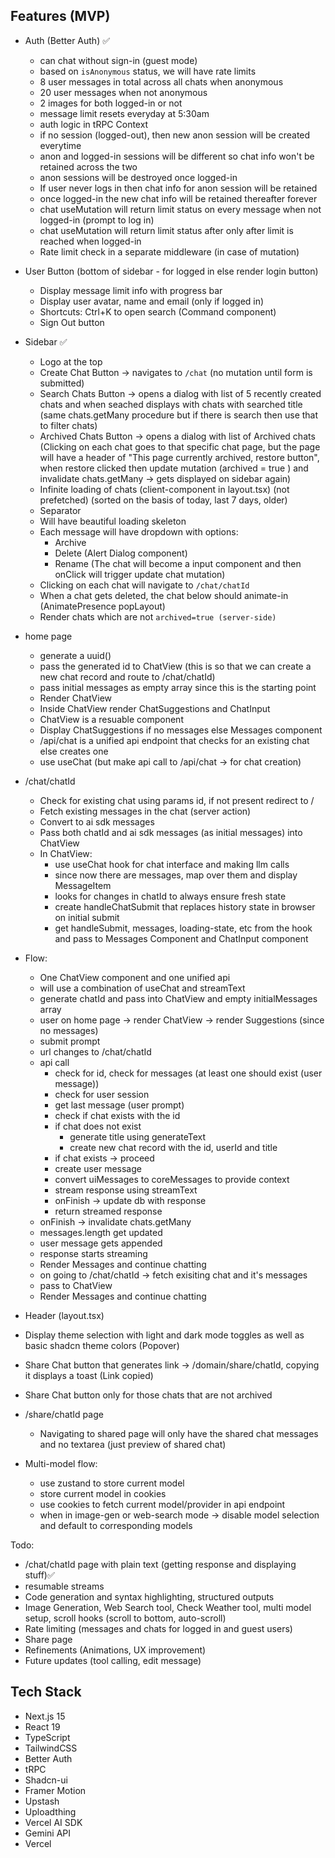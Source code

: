 ## Features (MVP)

- Auth (Better Auth) ✅

  - can chat without sign-in (guest mode)
  - based on `isAnonymous` status, we will have rate limits
  - 8 user messages in total across all chats when anonymous
  - 20 user messages when not anonymous
  - 2 images for both logged-in or not
  - message limit resets everyday at 5:30am
  - auth logic in tRPC Context
  - if no session (logged-out), then new anon session will be created everytime
  - anon and logged-in sessions will be different so chat info won't be retained across the two
  - anon sessions will be destroyed once logged-in
  - If user never logs in then chat info for anon session will be retained
  - once logged-in the new chat info will be retained thereafter forever
  - chat useMutation will return limit status on every message when not logged-in (prompt to log in)
  - chat useMutation will return limit status after only after limit is reached when logged-in
  - Rate limit check in a separate middleware (in case of mutation)

- User Button (bottom of sidebar - for logged in else render login button)

  - Display message limit info with progress bar
  - Display user avatar, name and email (only if logged in)
  - Shortcuts: Ctrl+K to open search (Command component)
  - Sign Out button

- Sidebar ✅

  - Logo at the top
  - Create Chat Button -> navigates to `/chat` (no mutation until form is submitted)
  - Search Chats Button -> opens a dialog with list of 5 recently created chats and when seached displays with chats with searched title
    (same chats.getMany procedure but if there is search then use that to filter chats)
  - Archived Chats Button -> opens a dialog with list of Archived chats (Clicking on each chat goes to that specific chat page, but the page will have a header of "This page currently archived, restore button", when restore clicked then update mutation (archived = true ) and invalidate chats.getMany -> gets displayed on sidebar again)
  - Infinite loading of chats (client-component in layout.tsx) (not prefetched) (sorted on the basis of today, last 7 days, older)
  - Separator
  - Will have beautiful loading skeleton
  - Each message will have dropdown with options:
    - Archive
    - Delete (Alert Dialog component)
    - Rename (The chat will become a input component and then onClick will trigger update chat mutation)
  - Clicking on each chat will navigate to `/chat/chatId`
  - When a chat gets deleted, the chat below should animate-in (AnimatePresence popLayout)
  - Render chats which are not `archived=true (server-side)`

- home page

  - generate a uuid()
  - pass the generated id to ChatView (this is so that we can create a new chat record and route to /chat/chatId)
  - pass initial messages as empty array since this is the starting point
  - Render ChatView
  - Inside ChatView render ChatSuggestions and ChatInput
  - ChatView is a resuable component
  - Display ChatSuggestions if no messages else Messages component
  - /api/chat is a unified api endpoint that checks for an existing chat else creates one
  - use useChat (but make api call to /api/chat -> for chat creation)

- /chat/chatId

  - Check for existing chat using params id, if not present redirect to /
  - Fetch existing messages in the chat (server action)
  - Convert to ai sdk messages
  - Pass both chatId and ai sdk messages (as initial messages) into ChatView
  - In ChatView:
    - use useChat hook for chat interface and making llm calls
    - since now there are messages, map over them and display MessageItem
    - looks for changes in chatId to always ensure fresh state
    - create handleChatSubmit that replaces history state in browser on initial submit
    - get handleSubmit, messages, loading-state, etc from the hook and pass to Messages Component and ChatInput component

- Flow:

  - One ChatView component and one unified api
  - will use a combination of useChat and streamText
  - generate chatId and pass into ChatView and empty initialMessages array
  - user on home page -> render ChatView -> render Suggestions (since no messages)
  - submit prompt
  - url changes to /chat/chatId
  - api call
    - check for id, check for messages (at least one should exist (user message))
    - check for user session
    - get last message (user prompt)
    - check if chat exists with the id
    - if chat does not exist
      - generate title using generateText
      - create new chat record with the id, userId and title
    - if chat exists -> proceed
    - create user message
    - convert uiMessages to coreMessages to provide context
    - stream response using streamText
    - onFinish -> update db with response
    - return streamed response
  - onFinish -> invalidate chats.getMany
  - messages.length get updated
  - user message gets appended
  - response starts streaming
  - Render Messages and continue chatting
  - on going to /chat/chatId -> fetch exisiting chat and it's messages
  - pass to ChatView
  - Render Messages and continue chatting

- Header (layout.tsx)

- Display theme selection with light and dark mode toggles as well as basic shadcn theme colors (Popover)
- Share Chat button that generates link -> /domain/share/chatId, copying it displays a toast (Link copied)
- Share Chat button only for those chats that are not archived
- /share/chatId page

  - Navigating to shared page will only have the shared chat messages and no textarea (just preview of shared chat)

- Multi-model flow:
  - use zustand to store current model
  - store current model in cookies
  - use cookies to fetch current model/provider in api endpoint
  - when in image-gen or web-search mode -> disable model selection and default to corresponding models

Todo:

- /chat/chatId page with plain text (getting response and displaying stuff)✅
- resumable streams
- Code generation and syntax highlighting, structured outputs
- Image Generation, Web Search tool, Check Weather tool, multi model setup, scroll hooks (scroll to bottom, auto-scroll)
- Rate limiting (messages and chats for logged in and guest users)
- Share page
- Refinements (Animations, UX improvement)
- Future updates (tool calling, edit message)

## Tech Stack

- Next.js 15
- React 19
- TypeScript
- TailwindCSS
- Better Auth
- tRPC
- Shadcn-ui
- Framer Motion
- Upstash
- Uploadthing
- Vercel AI SDK
- Gemini API
- Vercel
